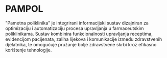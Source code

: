 # PAMPOL
"Pametna poliklinika" je integrirani informacijski sustav dizajniran za optimizaciju i automatizaciju procesa upravljanja u farmaceutskim poliklinikama. Sustav kombinira funkcionalnosti upravljanja receptima, evidencijom pacijenata, zaliha lijekova i komunikacije između zdravstvenih djelatnika, te omogućuje pružanje bolje zdravstvene skrbi kroz efikasno korištenje tehnologije.
